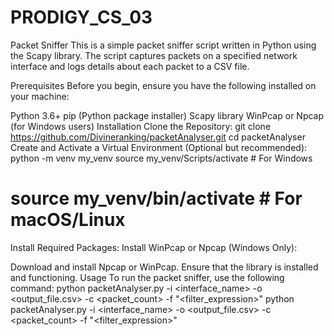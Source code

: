 # PRODIGY_CS_03
Packet Sniffer
This is a simple packet sniffer script written in Python using the Scapy library. The script captures packets on a specified network interface and logs details about each packet to a CSV file.

Prerequisites
Before you begin, ensure you have the following installed on your machine:

Python 3.6+
pip (Python package installer)
Scapy library
WinPcap or Npcap (for Windows users)
Installation
Clone the Repository:
git clone https://github.com/Divineranking/packetAnalyser.git
cd packetAnalyser
Create and Activate a Virtual Environment (Optional but recommended):
python -m venv my_venv
source my_venv/Scripts/activate  # For Windows
# source my_venv/bin/activate    # For macOS/Linux
Install Required Packages:
Install WinPcap or Npcap (Windows Only):

Download and install Npcap or WinPcap.
Ensure that the library is installed and functioning.
Usage
To run the packet sniffer, use the following command:
python packetAnalyser.py -i <interface_name> -o <output_file.csv> -c <packet_count> -f "<filter_expression>"
python packetAnalyser.py -i <interface_name> -o <output_file.csv> -c <packet_count> -f "<filter_expression>"


